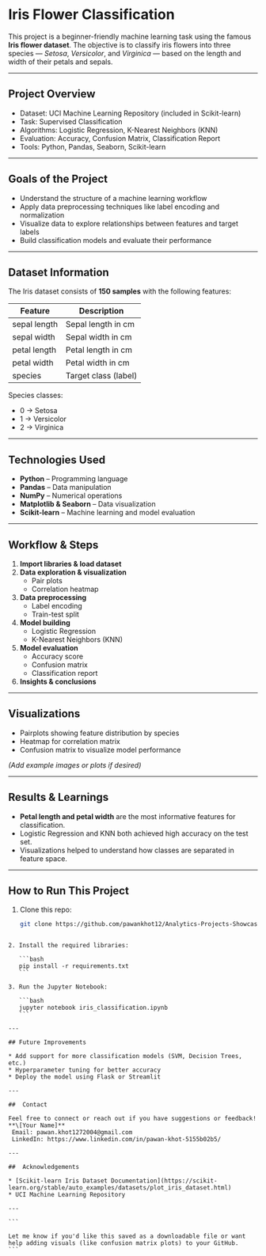
#  Iris Flower Classification

This project is a beginner-friendly machine learning task using the famous **Iris flower dataset**. The objective is to classify iris flowers into three species — *Setosa*, *Versicolor*, and *Virginica* — based on the length and width of their petals and sepals.

---

##  Project Overview

-  Dataset: UCI Machine Learning Repository (included in Scikit-learn)
-  Task: Supervised Classification
-  Algorithms: Logistic Regression, K-Nearest Neighbors (KNN)
-  Evaluation: Accuracy, Confusion Matrix, Classification Report
-  Tools: Python, Pandas, Seaborn, Scikit-learn

---

##  Goals of the Project

- Understand the structure of a machine learning workflow
- Apply data preprocessing techniques like label encoding and normalization
- Visualize data to explore relationships between features and target labels
- Build classification models and evaluate their performance

---

##  Dataset Information

The Iris dataset consists of **150 samples** with the following features:

| Feature         | Description           |
|----------------|-----------------------|
| sepal length   | Sepal length in cm    |
| sepal width    | Sepal width in cm     |
| petal length   | Petal length in cm    |
| petal width    | Petal width in cm     |
| species        | Target class (label)  |

Species classes:
- 0 → Setosa
- 1 → Versicolor
- 2 → Virginica

---

##  Technologies Used

- **Python** – Programming language
- **Pandas** – Data manipulation
- **NumPy** – Numerical operations
- **Matplotlib & Seaborn** – Data visualization
- **Scikit-learn** – Machine learning and model evaluation

---

##  Workflow & Steps

1. **Import libraries & load dataset**
2. **Data exploration & visualization**
   - Pair plots
   - Correlation heatmap
3. **Data preprocessing**
   - Label encoding
   - Train-test split
4. **Model building**
   - Logistic Regression
   - K-Nearest Neighbors (KNN)
5. **Model evaluation**
   - Accuracy score
   - Confusion matrix
   - Classification report
6. **Insights & conclusions**

---

##  Visualizations

- Pairplots showing feature distribution by species  
- Heatmap for correlation matrix  
- Confusion matrix to visualize model performance

*(Add example images or plots if desired)*

---

##  Results & Learnings

- **Petal length and petal width** are the most informative features for classification.
- Logistic Regression and KNN both achieved high accuracy on the test set.
- Visualizations helped to understand how classes are separated in feature space.

---

##  How to Run This Project

1. Clone this repo:
   ```bash
   git clone https://github.com/pawankhot12/Analytics-Projects-Showcase/tree/main/Iris_project
````

2. Install the required libraries:

   ```bash
   pip install -r requirements.txt
   ```

3. Run the Jupyter Notebook:

   ```bash
   jupyter notebook iris_classification.ipynb
   ```

---

## Future Improvements

* Add support for more classification models (SVM, Decision Trees, etc.)
* Hyperparameter tuning for better accuracy
* Deploy the model using Flask or Streamlit

---

##  Contact

Feel free to connect or reach out if you have suggestions or feedback!
**\[Your Name]**
 Email: pawan.khot1272004@gmail.com
 LinkedIn: https://www.linkedin.com/in/pawan-khot-5155b02b5/

---

##  Acknowledgements

* [Scikit-learn Iris Dataset Documentation](https://scikit-learn.org/stable/auto_examples/datasets/plot_iris_dataset.html)
* UCI Machine Learning Repository

---

```

Let me know if you'd like this saved as a downloadable file or want help adding visuals (like confusion matrix plots) to your GitHub.
```
